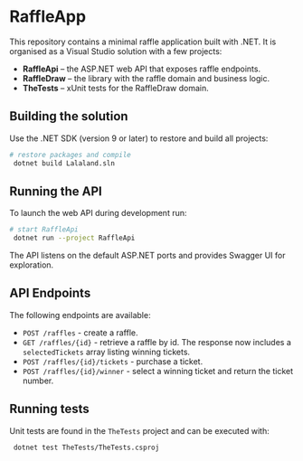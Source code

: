 # RaffleApp

This repository contains a minimal raffle application built with .NET. It is organised as a Visual Studio solution with a few projects:

- **RaffleApi** – the ASP.NET web API that exposes raffle endpoints.
- **RaffleDraw** – the library with the raffle domain and business logic.
- **TheTests** – xUnit tests for the RaffleDraw domain.

## Building the solution

Use the .NET SDK (version 9 or later) to restore and build all projects:

```bash
# restore packages and compile
 dotnet build Lalaland.sln
```

## Running the API

To launch the web API during development run:

```bash
# start RaffleApi
 dotnet run --project RaffleApi
```

The API listens on the default ASP.NET ports and provides Swagger UI for exploration.

## API Endpoints

The following endpoints are available:

- `POST /raffles` - create a raffle.
- `GET /raffles/{id}` - retrieve a raffle by id. The response now includes a
  `selectedTickets` array listing winning tickets.
- `POST /raffles/{id}/tickets` - purchase a ticket.
- `POST /raffles/{id}/winner` - select a winning ticket and return the ticket number.

## Running tests

Unit tests are found in the `TheTests` project and can be executed with:

```bash
 dotnet test TheTests/TheTests.csproj
```


